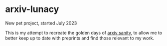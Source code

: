 # arxiv-lunacy

New pet project, started July 2023

This is my attempt to recreate the golden days of [arxiv sanity](https://arxiv-sanity-lite.com/), to allow me to better keep up to date with preprints and find those relevant to my work.

